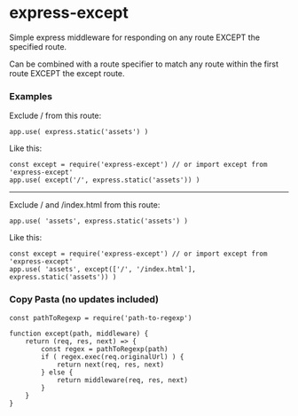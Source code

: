 # express-except

Simple express middleware for responding on any route EXCEPT the specified route.

Can be combined with a route specifier to match any route within the first route EXCEPT the except route.

### Examples

Exclude /  from this route:

```
app.use( express.static('assets') )

```

Like this:

```
const except = require('express-except') // or import except from 'express-except'
app.use( except('/', express.static('assets')) )
```

----


Exclude / and /index.html from this route:

```
app.use( 'assets', express.static('assets') )
```

Like this:

```
const except = require('express-except') // or import except from 'express-except'
app.use( 'assets', except(['/', '/index.html'], express.static('assets')) )
```

### Copy Pasta (no updates included)

```
const pathToRegexp = require('path-to-regexp')

function except(path, middleware) {
    return (req, res, next) => {
        const regex = pathToRegexp(path)
        if ( regex.exec(req.originalUrl) ) {
            return next(req, res, next)
        } else {
            return middleware(req, res, next)
        }
    }
}
```
